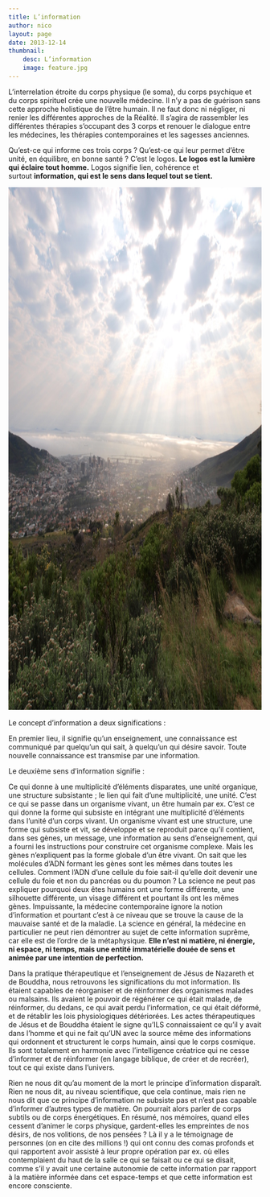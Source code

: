```yaml
---
title: L’information
author: nico
layout: page
date: 2013-12-14
thumbnail:
    desc: L’information
    image: feature.jpg
---
```


L’interrelation étroite du corps physique (le soma), du corps psychique et du corps spirituel crée une nouvelle médecine. Il n’y a pas de guérison sans cette approche holistique de l’être humain. Il ne faut donc ni négliger, ni renier les différentes approches de la Réalité. Il s’agira de rassembler les différentes thérapies s’occupant des 3 corps et renouer le dialogue entre les médecines, les thérapies contemporaines et les sagesses anciennes.

Qu’est-ce qui informe ces trois corps ? Qu’est-ce qui leur permet d’être unité, en équilibre, en bonne santé ? C’est le logos. **Le logos est la lumière qui éclaire tout homme.** Logos signifie lien, cohérence et surtout **information, qui est le sens dans lequel tout se tient.**

<img class="aligncenter size-full wp-image-365" alt="image003" src="./images/image003.jpg" width="1386" height="1039" />

Le concept d’information a deux significations :

En premier lieu, il signifie qu’un enseignement, une connaissance est communiqué par quelqu’un qui sait, à quelqu’un qui désire savoir. Toute nouvelle connaissance est transmise par une information.

Le deuxième sens d’information signifie :

Ce qui donne à une multiplicité d’éléments disparates, une unité organique, une structure subsistante ; le lien qui fait d’une multiplicité, une unité. C’est ce qui se passe dans un organisme vivant, un être humain par ex. C’est ce qui donne la forme qui subsiste en intégrant une multiplicité d’éléments dans l’unité d’un corps vivant. Un organisme vivant est une structure, une forme qui subsiste et vit, se développe et se reproduit parce qu’il contient, dans ses gènes, un message, une information au sens d’enseignement, qui a fourni les instructions pour construire cet organisme complexe. Mais les gènes n’expliquent pas la forme globale d’un être vivant. On sait que les molécules d’ADN formant les gènes sont les mêmes dans toutes les cellules. Comment l’ADN d’une cellule du foie sait-il qu’elle doit devenir une cellule du foie et non du pancréas ou du poumon ? La science ne peut pas expliquer pourquoi deux êtes humains ont une forme différente, une silhouette différente, un visage différent et pourtant ils ont les mêmes gènes. Impuissante, la médecine contemporaine ignore la notion d’information et pourtant c’est à ce niveau que se trouve la cause de la mauvaise santé et de la maladie. La science en général, la médecine en particulier ne peut rien démontrer au sujet de cette information suprême, car elle est de l’ordre de la métaphysique. **Elle n’est ni matière, ni énergie, ni espace, ni temps, mais une entité immatérielle douée de sens et animée par une intention de perfection.**

Dans la pratique thérapeutique et l’enseignement de Jésus de Nazareth et de Bouddha, nous retrouvons les significations du mot information. Ils étaient capables de réorganiser et de réinformer des organismes malades ou malsains. Ils avaient le pouvoir de régénérer ce qui était malade, de réinformer, du dedans, ce qui avait perdu l’information, ce qui était déformé, et de rétablir les lois physiologiques détériorées. Les actes thérapeutiques de Jésus et de Bouddha étaient le signe qu’ILS connaissaient ce qu’il y avait dans l’homme et qui ne fait qu’UN avec la source même des informations qui ordonnent et structurent le corps humain, ainsi que le corps cosmique. Ils sont totalement en harmonie avec l’intelligence créatrice qui ne cesse d’informer et de réinformer (en langage biblique, de créer et de recréer), tout ce qui existe dans l’univers.

Rien ne nous dit qu’au moment de la mort le principe d’information disparaît. Rien ne nous dit, au niveau scientifique, que cela continue, mais rien ne nous dit que ce principe d’information ne subsiste pas et n’est pas capable d’informer d’autres types de matière. On pourrait alors parler de corps subtils ou de corps énergétiques. En résumé, nos mémoires, quand elles cessent d’animer le corps physique, gardent-elles les empreintes de nos désirs, de nos volitions, de nos pensées ? Là il y a le témoignage de personnes (on en cite des millions !) qui ont connu des comas profonds et qui rapportent avoir assisté à leur propre opération par ex. où elles contemplaient du haut de la salle ce qui se faisait ou ce qui se disait, comme s’il y avait une certaine autonomie de cette information par rapport à la matière informée dans cet espace-temps et que cette information est encore consciente.
